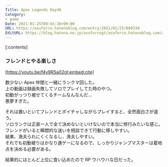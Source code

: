 ```yaml
---
Title: Apex Legends Day48
Category:
- game
Date: 2021-01-25T00:03:38+09:00
URL: https://asuforce.hatenablog.com/entry/2021/01/25/000338
EditURL: https://blog.hatena.ne.jp/asuforcegt/asuforce.hatenablog.com/atom/entry/26006613682617055
---
```


[:contents]

### フレンドとやる楽しさ

[https://youtu.be/f4y9RSa02gI:embed:cite]

数少ない Apex 仲間と一緒にランクマ回した。  
上の動画は録画失敗してソロでプレイしてた時のやつ。  
初動がっつり被せてくるチームなんなんだ...  
悪夢すぎた。

それは置いといてフレンドとボイチャしながらプレイすると、全然面白さが違う。  
ソロランクは正直一人で全て決めないといけないので本当に修行みたいな感じ。  
フレンドがいると瞬間的な迷いを相談できて行動に移しやすい。  
結果、漁夫られにくくなるし、漁夫しやすい。  
それでも初動被りはかなり運ゲーになるので、しっかりジャンプマスターは着地点を決める必要がある。

結果的にほとんど上位に食い込めたので RP ウハウハな日だった。
